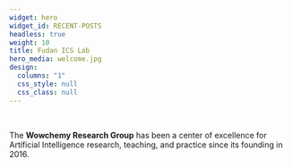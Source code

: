 ```yaml
---
widget: hero
widget_id: RECENT-POSTS
headless: true
weight: 10
title: Fudan ICS Lab
hero_media: welcome.jpg
design:
  columns: "1"
  css_style: null
  css_class: null
---
```


<br>

The **Wowchemy Research Group** has been a center of excellence for Artificial Intelligence research, teaching, and practice since its founding in 2016.

